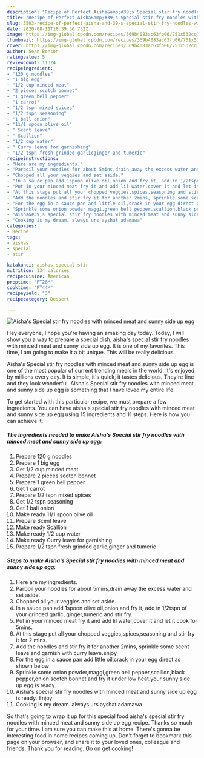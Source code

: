 ```yaml
---
description: "Recipe of Perfect Aisha&amp;#39;s Special stir fry noodles with minced meat and sunny side up egg"
title: "Recipe of Perfect Aisha&amp;#39;s Special stir fry noodles with minced meat and sunny side up egg"
slug: 3503-recipe-of-perfect-aisha-and-39-s-special-stir-fry-noodles-with-minced-meat-and-sunny-side-up-egg
date: 2020-08-11T18:39:56.732Z
image: https://img-global.cpcdn.com/recipes/369b4083ac63fb06/751x532cq70/aishas-special-stir-fry-noodles-with-minced-meat-and-sunny-side-up-egg-recipe-main-photo.jpg
thumbnail: https://img-global.cpcdn.com/recipes/369b4083ac63fb06/751x532cq70/aishas-special-stir-fry-noodles-with-minced-meat-and-sunny-side-up-egg-recipe-main-photo.jpg
cover: https://img-global.cpcdn.com/recipes/369b4083ac63fb06/751x532cq70/aishas-special-stir-fry-noodles-with-minced-meat-and-sunny-side-up-egg-recipe-main-photo.jpg
author: Sean Benson
ratingvalue: 5
reviewcount: 11324
recipeingredient:
- "120 g noodles"
- "1 big egg"
- "1/2 cup minced meat"
- "2 pieces scotch bonnet"
- "1 green bell pepper"
- "1 carrot"
- "1/2 tspn mixed spices"
- "1/2 tspn seasoning"
- "1 ball onion"
- "11/1 spoon olive oil"
- " Scent leave"
- " Scallion"
- "1/2 cup water"
- " Curry leave for garnishing"
- "1/2 tspn fresh grinded garlicginger and tumeric"
recipeinstructions:
- "Here are my ingredients."
- "Parboil your noodles for about 5mins,drain away the excess water and set aside."
- "Chopped all your veggies and set aside."
- "In a sauce pan add 1spoon olive oil,onion and fry it, add in 1/2tspn of your grinded garlic, ginger,tumeric and stir fry."
- "Put in your minced meat fry it and add lil water,cover it and let it cook for 5mins."
- "At this stage put all your chopped veggies,spices,seasoning and stir fry it for 2 mins."
- "Add the noodles and stir fry it for another 2mins, sprinkle some scent leave and garnish with curry leave.enjoy"
- "For the egg in a sauce pan add little oil,crack in your egg direct as shown below"
- "Sprinkle some onion powder,maggi,green bell pepper,scallion,black pepper,onion scotch bonnet and fry it under low heat.your sunny side up egg is ready."
- "Aisha&#39;s special stir fry noodles with minced meat and sunny side up egg is ready. Enjoy"
- "Cooking is my dream. always urs ayshat adamawa"
categories:
- Recipe
tags:
- aishas
- special
- stir

katakunci: aishas special stir 
nutrition: 134 calories
recipecuisine: American
preptime: "PT28M"
cooktime: "PT44M"
recipeyield: "3"
recipecategory: Dessert

---
```



![Aisha&#39;s Special stir fry noodles with minced meat and sunny side up egg](https://img-global.cpcdn.com/recipes/369b4083ac63fb06/751x532cq70/aishas-special-stir-fry-noodles-with-minced-meat-and-sunny-side-up-egg-recipe-main-photo.jpg)

Hey everyone, I hope you're having an amazing day today. Today, I will show you a way to prepare a special dish, aisha&#39;s special stir fry noodles with minced meat and sunny side up egg. It is one of my favorites. This time, I am going to make it a bit unique. This will be really delicious.

Aisha&#39;s Special stir fry noodles with minced meat and sunny side up egg is one of the most popular of current trending meals in the world. It's enjoyed by millions every day. It is simple, it's quick, it tastes delicious. They're fine and they look wonderful. Aisha&#39;s Special stir fry noodles with minced meat and sunny side up egg is something that I have loved my entire life.




To get started with this particular recipe, we must prepare a few ingredients. You can have aisha&#39;s special stir fry noodles with minced meat and sunny side up egg using 15 ingredients and 11 steps. Here is how you can achieve it.

<!--inarticleads1-->

##### The ingredients needed to make Aisha&#39;s Special stir fry noodles with minced meat and sunny side up egg:

1. Prepare 120 g noodles
1. Prepare 1 big egg
1. Get 1/2 cup minced meat
1. Prepare 2 pieces scotch bonnet
1. Prepare 1 green bell pepper
1. Get 1 carrot
1. Prepare 1/2 tspn mixed spices
1. Get 1/2 tspn seasoning
1. Get 1 ball onion
1. Make ready 11/1 spoon olive oil
1. Prepare  Scent leave
1. Make ready  Scallion
1. Make ready 1/2 cup water
1. Make ready  Curry leave for garnishing
1. Prepare 1/2 tspn fresh grinded garlic,ginger and tumeric




<!--inarticleads2-->

##### Steps to make Aisha&#39;s Special stir fry noodles with minced meat and sunny side up egg:

1. Here are my ingredients.
1. Parboil your noodles for about 5mins,drain away the excess water and set aside.
1. Chopped all your veggies and set aside.
1. In a sauce pan add 1spoon olive oil,onion and fry it, add in 1/2tspn of your grinded garlic, ginger,tumeric and stir fry.
1. Put in your minced meat fry it and add lil water,cover it and let it cook for 5mins.
1. At this stage put all your chopped veggies,spices,seasoning and stir fry it for 2 mins.
1. Add the noodles and stir fry it for another 2mins, sprinkle some scent leave and garnish with curry leave.enjoy
1. For the egg in a sauce pan add little oil,crack in your egg direct as shown below
1. Sprinkle some onion powder,maggi,green bell pepper,scallion,black pepper,onion scotch bonnet and fry it under low heat.your sunny side up egg is ready.
1. Aisha&#39;s special stir fry noodles with minced meat and sunny side up egg is ready. Enjoy
1. Cooking is my dream. always urs ayshat adamawa




So that's going to wrap it up for this special food aisha&#39;s special stir fry noodles with minced meat and sunny side up egg recipe. Thanks so much for your time. I am sure you can make this at home. There's gonna be interesting food in home recipes coming up. Don't forget to bookmark this page on your browser, and share it to your loved ones, colleague and friends. Thank you for reading. Go on get cooking!
